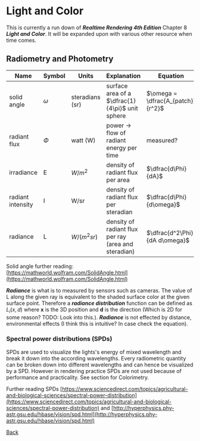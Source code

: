 # Light and Color

This is currently a run down of ***Realtime Rendering 4th Edition*** Chapter 8 ***Light and Color***. It will be expanded upon with various other resource when time comes.

## Radiometry and Photometry

| Name              | Symbol   | Units           | Explanation                                          | Equation                          |
| ----------------- | -------- | --------------- | ---------------------------------------------------- | --------------------------------- |
| solid angle       | $\omega$ | steradians (sr) | surface area of a $\dfrac{1}{4\pi}$ unit sphere      | $\omega = \dfrac{A_{patch}}{r^2}$ |
| radiant flux      | $\Phi$   | watt (W)        | power -> flow of radiant energy per time             | measured?                         |
| irradiance        | E        | $W / m^2$       | density of radiant flux per area                     | $\dfrac{d\Phi}{dA}$               |
| radiant intensity | I        | W/sr            | density of radiant flux per steradian                | $\dfrac{d\Phi}{d\omega}$          |
| radiance          | L        | $W/(m^2 sr)$    | density of radiant flux per ray (area and steradian) | $\dfrac{d^2\Phi}{dA d\omega}$     |

Solid angle further reading: [https://mathworld.wolfram.com/SolidAngle.html](https://mathworld.wolfram.com/SolidAngle.html)

***Radiance*** is what is to measured by sensors such as cameras. The value of L along the given ray is equivalent to the shaded surface color at the given surface point. Therefore a ***radiance distribution*** function can be defined as $L_i(x, d)$ where **x** is the 3D position and **d** is the direction (Which is 2D for some reason? TODO: Look into this.). ***Radiance*** is not effected by distance, environmental effects (I think this is intuitive? In case check the equation).

### Spectral power distributions (SPDs)

SPDs are used to visualize the lights's energy of mixed wavelength and break it down into the according wavelengths. Every radiometric quantity can be broken down into different wavelengths and can hence be visualized by a SPD. However in rendering practice SPDs are not used because of performance and practicality. See section for Colorimetry.

Further reading SPDs [https://www.sciencedirect.com/topics/agricultural-and-biological-sciences/spectral-power-distribution](https://www.sciencedirect.com/topics/agricultural-and-biological-sciences/spectral-power-distribution) and [http://hyperphysics.phy-astr.gsu.edu/hbase/vision/spd.html](http://hyperphysics.phy-astr.gsu.edu/hbase/vision/spd.html)

[Back](./)
